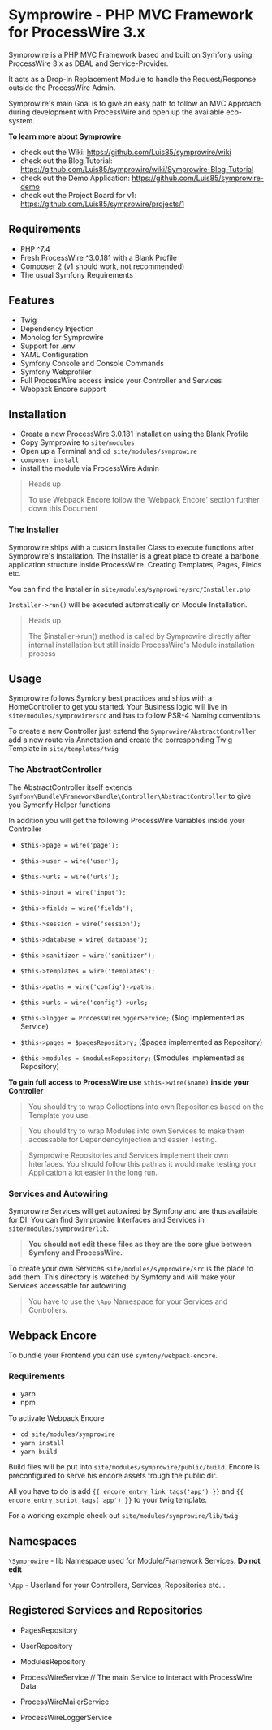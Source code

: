 # Symprowire - PHP MVC Framework for ProcessWire 3.x

Symprowire is a PHP MVC Framework based and built on Symfony using ProcessWire 3.x as DBAL and Service-Provider.

It acts as a Drop-In Replacement Module to handle the Request/Response outside the ProcessWire Admin. 

Symprowire's main Goal is to give an easy path to follow an MVC Approach during development with ProcessWire and open up the available eco-system.

**To learn more about Symprowire**
- check out the Wiki: https://github.com/Luis85/symprowire/wiki
- check out the Blog Tutorial: https://github.com/Luis85/symprowire/wiki/Symprowire-Blog-Tutorial
- check out the Demo Application: https://github.com/Luis85/symprowire-demo
- check out the Project Board for v1: https://github.com/Luis85/symprowire/projects/1

## Requirements

- PHP ^7.4
- Fresh ProcessWire ^3.0.181 with a Blank Profile 
- Composer 2 (v1 should work, not recommended)
- The usual Symfony Requirements

## Features

- Twig
- Dependency Injection
- Monolog for Symprowire
- Support for .env
- YAML Configuration
- Symfony Console and Console Commands
- Symfony Webprofiler
- Full ProcessWire access inside your Controller and Services
- Webpack Encore support

## Installation

- Create a new ProcessWire 3.0.181 Installation using the Blank Profile
- Copy Symprowire to `site/modules` 
- Open up a Terminal and `cd site/modules/symprowire`
- `composer install`
- install the module via ProcessWire Admin

> Heads up
> 
> To use Webpack Encore follow the 'Webpack Encore' section further down this Document  

### The Installer

Symprowire ships with a custom Installer Class to execute functions after Symprowire's Installation. The Installer is a great place to create a barbone application structure inside ProcessWire. Creating Templates, Pages, Fields etc.

You can find the Installer in `site/modules/symprowire/src/Installer.php`

`Installer->run()` will be executed automatically on Module Installation.
> Heads up
> 
> The $installer->run() method is called by Symprowire directly after internal installation but still inside ProcessWire's Module installation process

## Usage

Symprowire follows Symfony best practices and ships with a HomeController to get you started.
Your Business logic will live in `site/modules/symprowire/src` and has to follow PSR-4 Naming conventions. 

To create a new Controller just extend the `Symprowire/AbstractController` add a new route via Annotation and create the corresponding Twig Template in `site/templates/twig`

### The AbstractController 

The AbstractController itself extends `Symfony\Bundle\FrameworkBundle\Controller\AbstractController` to give you Symonfy Helper functions

In addition you will get the following ProcessWire Variables inside your Controller

- `$this->page = wire('page');`
- `$this->user = wire('user');`
- `$this->urls = wire('urls');`
- `$this->input = wire('input');`
- `$this->fields = wire('fields');`
- `$this->session = wire('session');`
- `$this->database = wire('database');`
- `$this->sanitizer = wire('sanitizer');`
- `$this->templates = wire('templates');`
- `$this->paths = wire('config')->paths;`
- `$this->urls = wire('config')->urls;`

- `$this->logger = ProcessWireLoggerService;` ($log implemented as Service)
- `$this->pages = $pagesRepository;` ($pages implemented as Repository)
- `$this->modules = $modulesRepository;` ($modules implemented as Repository)

**To gain full access to ProcessWire use** `$this->wire($name)` **inside your Controller**

>You should try to wrap Collections into own Repositories based on the Template you use.

>You should try to wrap Modules into own Services to make them accessable for DependencyInjection and easier Testing.

>Symprowire Repositories and Services implement their own Interfaces. You should follow this path as it would make testing your Application a lot easier in the long run.

### Services and Autowiring

Symprowire Services will get autowired by Symfony and are thus available for DI. 
You can find Symprowire Interfaces and Services in `site/modules/symprowire/lib`.

>**You should not edit these files as they are the core glue between Symfony and ProcessWire.** 

To create your own Services `site/modules/symprowire/src` is the place to add them. 
This directory is watched by Symfony and will make your Services accessable for autowiring.

>You have to use the `\App` Namespace for your Services and Controllers. 

## Webpack Encore
To bundle your Frontend you can use `symfony/webpack-encore`.

### Requirements
- yarn
- npm

To activate Webpack Encore
- `cd site/modules/symprowire`
- `yarn install`
- `yarn build`

Build files will be put into `site/modules/symprowire/public/build`.
Encore is preconfigured to serve his encore assets trough the public dir.

All you have to do is add `{{ encore_entry_link_tags('app') }}` and `{{ encore_entry_script_tags('app') }}` to your twig template.

For a working example check out `site/modules/symprowire/lib/twig`

## Namespaces

`\Symprowire` - lib Namespace used for Module/Framework Services. **Do not edit**

`\App` - Userland for your Controllers, Services, Repositories etc...

## Registered Services and Repositories

- PagesRepository
- UserRepository
- ModulesRepository

- ProcessWireService // The main Service to interact with ProcessWire Data
- ProcessWireMailerService
- ProcessWireLoggerService
